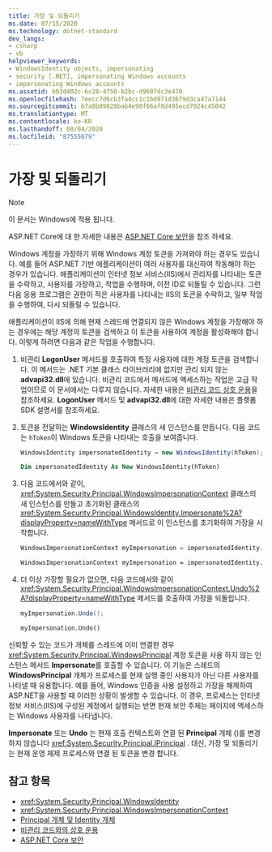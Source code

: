 ```yaml
---
title: 가장 및 되돌리기
ms.date: 07/15/2020
ms.technology: dotnet-standard
dev_langs:
- csharp
- vb
helpviewer_keywords:
- WindowsIdentity objects, impersonating
- security [.NET], impersonating Windows accounts
- impersonating Windows accounts
ms.assetid: b93d402c-6c28-4f50-b2bc-d9607dc3e470
ms.openlocfilehash: 7eecc7d6cb3fa4cc1c1bd971d36f9d3ca47a7144
ms.sourcegitcommit: b7a8b09828bab4e90f66af8d495ecd7024c45042
ms.translationtype: MT
ms.contentlocale: ko-KR
ms.lasthandoff: 08/04/2020
ms.locfileid: "87555679"
---
```

# <a name="impersonating-and-reverting"></a>가장 및 되돌리기

> [!NOTE]
> 이 문서는 Windows에 적용 됩니다.
>
> ASP.NET Core에 대 한 자세한 내용은 [ASP.NET Core 보안](/aspnet/core/security/)을 참조 하세요.

Windows 계정을 가장하기 위해 Windows 계정 토큰을 가져와야 하는 경우도 있습니다. 예를 들어 ASP.NET 기반 애플리케이션이 여러 사용자를 대신하여 작동해야 하는 경우가 있습니다. 애플리케이션이 인터넷 정보 서비스(IIS)에서 관리자를 나타내는 토큰을 수락하고, 사용자를 가장하고, 작업을 수행하며, 이전 ID로 되돌릴 수 있습니다. 그런 다음 응용 프로그램은 권한이 적은 사용자를 나타내는 IIS의 토큰을 수락하고, 일부 작업을 수행하여, 다시 되돌릴 수 있습니다.  
  
 애플리케이션이 IIS에 의해 현재 스레드에 연결되지 않은 Windows 계정을 가장해야 하는 경우에는 해당 계정의 토큰을 검색하고 이 토큰을 사용하여 계정을 활성화해야 합니다. 이렇게 하려면 다음과 같은 작업을 수행합니다.  
  
1. 비관리 **LogonUser** 메서드를 호출하여 특정 사용자에 대한 계정 토큰을 검색합니다. 이 메서드는 .NET 기본 클래스 라이브러리에 없지만 관리 되지 않는 **advapi32.dll**에 있습니다. 비관리 코드에서 메서드에 액세스하는 작업은 고급 작업이므로 이 문서에서는 다루지 않습니다. 자세한 내용은 [비관리 코드 상호 운용](../../framework/interop/index.md)을 참조하세요. **LogonUser** 메서드 및 **advapi32.dll**에 대한 자세한 내용은 플랫폼 SDK 설명서를 참조하세요.  
  
2. 토큰을 전달하는 **WindowsIdentity** 클래스의 새 인스턴스를 만듭니다. 다음 코드는 `hToken`이 Windows 토큰을 나타내는 호출을 보여줍니다.  
  
    ```csharp  
    WindowsIdentity impersonatedIdentity = new WindowsIdentity(hToken);  
    ```  
  
    ```vb  
    Dim impersonatedIdentity As New WindowsIdentity(hToken)  
    ```  
  
3. 다음 코드에서와 같이, <xref:System.Security.Principal.WindowsImpersonationContext> 클래스의 새 인스턴스를 만들고 초기화된 클래스의 <xref:System.Security.Principal.WindowsIdentity.Impersonate%2A?displayProperty=nameWithType> 메서드로 이 인스턴스를 초기화하여 가장을 시작합니다.  
  
    ```csharp  
    WindowsImpersonationContext myImpersonation = impersonatedIdentity.Impersonate();  
    ```  
  
    ```vb  
    WindowsImpersonationContext myImpersonation = impersonatedIdentity.Impersonate()  
    ```  
  
4. 더 이상 가장할 필요가 없으면, 다음 코드에서와 같이 <xref:System.Security.Principal.WindowsImpersonationContext.Undo%2A?displayProperty=nameWithType> 메서드를 호출하여 가장을 되돌립니다.  
  
    ```csharp  
    myImpersonation.Undo();  
    ```  
  
    ```vb  
    myImpersonation.Undo()  
    ```  
  
 신뢰할 수 있는 코드가 개체를 스레드에 이미 연결한 경우 <xref:System.Security.Principal.WindowsPrincipal> 계정 토큰을 사용 하지 않는 인스턴스 메서드 **Impersonate**를 호출할 수 있습니다. 이 기능은 스레드의 **WindowsPrincipal** 개체가 프로세스를 현재 실행 중인 사용자가 아닌 다른 사용자를 나타낼 때 유용합니다. 예를 들어, Windows 인증을 사용 설정하고 가장을 해제하여 ASP.NET을 사용할 때 이러한 상황이 발생할 수 있습니다. 이 경우, 프로세스는 인터넷 정보 서비스(IIS)에 구성된 계정에서 실행되는 반면 현재 보안 주체는 페이지에 액세스하는 Windows 사용자를 나타냅니다.  
  
 **Impersonate** 또는 **Undo** 는 현재 호출 컨텍스트와 연결 된 **Principal** 개체 ()를 변경 하지 않습니다 <xref:System.Security.Principal.IPrincipal> . 대신, 가장 및 되돌리기는 현재 운영 체제 프로세스와 연결 된 토큰을 변경 합니다.  
  
## <a name="see-also"></a>참고 항목

- <xref:System.Security.Principal.WindowsIdentity>
- <xref:System.Security.Principal.WindowsImpersonationContext>
- [Principal 개체 및 Identity 개체](principal-and-identity-objects.md)
- [비관리 코드와의 상호 운용](../../framework/interop/index.md)
- [ASP.NET Core 보안](/aspnet/core/security/)
